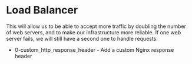 # Load Balancer

 This will allow us to be able to accept more traffic by doubling the number 
 of web servers, and to make our infrastructure more reliable. If one web server fails, 
 we will still have a second one to handle requests.

- 0-custom_http_response_header - Add a custom Nginx response header

